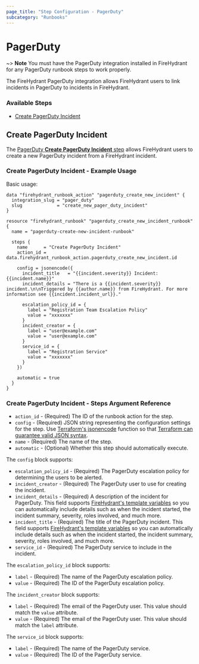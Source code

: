 ```yaml
---
page_title: "Step Configuration - PagerDuty"
subcategory: "Runbooks"
---
```


# PagerDuty

~> **Note** You must have the PagerDuty integration installed in FireHydrant
for any PagerDuty runbook steps to work properly.

The FireHydrant PagerDuty integration allows FireHydrant users to link incidents
in PagerDuty to incidents in FireHydrant.

### Available Steps

* [Create PagerDuty Incident](#create-pagerduty-incident)

## Create PagerDuty Incident

The [PagerDuty **Create PagerDuty Incident** step](https://support.firehydrant.com/hc/en-us/articles/360057722212-Starting-a-PagerDuty-Incident)
allows FireHydrant users to create a new PagerDuty incident from a FireHydrant incident.

### Create PagerDuty Incident - Example Usage

Basic usage:
```hcl
data "firehydrant_runbook_action" "pagerduty_create_new_incident" {
  integration_slug = "pager_duty"
  slug             = "create_new_pager_duty_incident"
}

resource "firehydrant_runbook" "pagerduty_create_new_incident_runbook" {
  name = "pagerduty-create-new-incident-runbook"

  steps {
    name      = "Create PagerDuty Incident"
    action_id = data.firehydrant_runbook_action.pagerduty_create_new_incident.id

    config = jsonencode({
      incident_title   = "{{incident.severity}} Incident: {{incident.name}}"
      incident_details = "There is a {{incident.severity}} incident.\n\nTriggered by {{author.name}} from FireHydrant. For more information see {{incident.incident_url}}."

      escalation_policy_id = {
        label = "Registration Team Escalation Policy"
        value = "xxxxxxx"
      }
      incident_creator = {
        label = "user@example.com"
        value = "user@example.com"
      }
      service_id = {
        label = "Registration Service"
        value = "xxxxxxx"
      }
    })

    automatic = true
  }
}
```

### Create PagerDuty Incident - Steps Argument Reference

* `action_id` - (Required) The ID of the runbook action for the step.
* `config` - (Required) JSON string representing the configuration settings for the step.
  Use [Terraform's jsonencode](https://www.terraform.io/language/functions/jsonencode)
  function so that [Terraform can guarantee valid JSON syntax](https://www.terraform.io/language/expressions/strings#generating-json-or-yaml).
* `name` - (Required) The name of the step.
* `automatic` - (Optional) Whether this step should automatically execute.

The `config` block supports:

* `escalation_policy_id` - (Required) The PagerDuty escalation policy for determining the users to be alerted.
* `incident_creator` - (Required) The PagerDuty user to use for creating the incident.
* `incident_details` - (Required) A description of the incident for PagerDuty.
  This field supports [FireHydrant's template variables](https://support.firehydrant.com/hc/en-us/articles/4409136426004-Using-template-variables-in-Runbooks)
  so you can automatically include details such as when the incident started, the incident summary, severity, roles involved, and much more.
* `incident_title` - (Required) The title of the PagerDuty incident.
  This field supports [FireHydrant's template variables](https://support.firehydrant.com/hc/en-us/articles/4409136426004-Using-template-variables-in-Runbooks)
  so you can automatically include details such as when the incident started, the incident summary, severity, roles involved, and much more.
* `service_id` - (Required) The PagerDuty service to include in the incident.

The `escalation_policy_id` block supports:

* `label` - (Required) The name of the PagerDuty escalation policy.
* `value` - (Required) The ID of the PagerDuty escalation policy.

The `incident_creator` block supports:

* `label` - (Required) The email of the PagerDuty user.
  This value should match the `value` attribute.
* `value` - (Required) The email of the PagerDuty user.
  This value should match the `label` attribute.

The `service_id` block supports:

* `label` - (Required) The name of the PagerDuty service.
* `value` - (Required) The ID of the PagerDuty service.